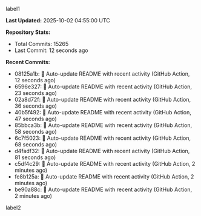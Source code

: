 
label1 
<!-- ACTIVITY_START -->
**Last Updated:** 2025-10-02 04:55:00 UTC

**Repository Stats:**
- Total Commits: 15265
- Last Commit: 12 seconds ago

**Recent Commits:**
- 08125a1b: 🤖 Auto-update README with recent activity (GitHub Action, 12 seconds ago)
- 6596e327: 🤖 Auto-update README with recent activity (GitHub Action, 23 seconds ago)
- 02a8d72f: 🤖 Auto-update README with recent activity (GitHub Action, 36 seconds ago)
- 40b5f492: 🤖 Auto-update README with recent activity (GitHub Action, 47 seconds ago)
- 85bbca3b: 🤖 Auto-update README with recent activity (GitHub Action, 58 seconds ago)
- 6c7f5023: 🤖 Auto-update README with recent activity (GitHub Action, 68 seconds ago)
- d4fadf32: 🤖 Auto-update README with recent activity (GitHub Action, 81 seconds ago)
- c5df4c29: 🤖 Auto-update README with recent activity (GitHub Action, 2 minutes ago)
- fe8b125a: 🤖 Auto-update README with recent activity (GitHub Action, 2 minutes ago)
- be90a88c: 🤖 Auto-update README with recent activity (GitHub Action, 2 minutes ago)
<!-- ACTIVITY_END -->

label2
